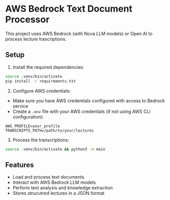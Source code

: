 # AWS Bedrock Text Document Processor

This project uses AWS Bedrock (with Nova LLM models) or Open AI to process lecture trascriptions. 

## Setup

1. Install the required dependencies:
```bash
source .venv/bin/activate
pip install -r requirements.txt
```

2. Configure AWS credentials:
- Make sure you have AWS credentials configured with access to Bedrock service
- Create a `.env` file with your AWS credentials (if not using AWS CLI configuration):
```
AWS_PROFILE=your_profile
TRANSCRIPTS_PATH=/path/to/your/lectures
```

3. Process the transcriptions:
```bash
source .venv/bin/activate && python3 -m main
```

## Features
- Load and process text documents
- Interact with AWS Bedrock LLM models
- Perform text analysis and knowledge extraction
- Stores strucutred lectures in a JSON format
